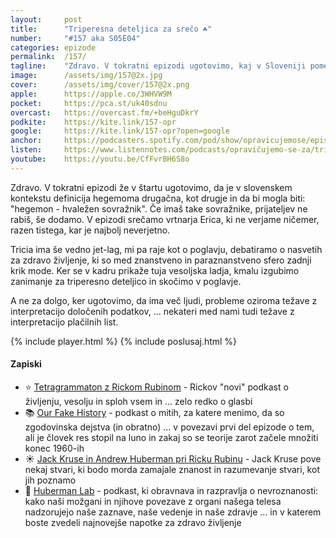 ```yaml
---
layout: 	post
title:  	"Triperesna deteljica za srečo ☘️"
number: 	"#157 aka S05E04"
categories:	epizode
permalink:	/157/
tagline: 	"Zdravo. V tokratni epizodi ugotovimo, kaj v Sloveniji pomeni beseda hegemon. Pri nas je hegemon lahko tudi najbolj hvaležen sovražnik."
image:		/assets/img/157@2x.jpg
cover:		/assets/img/cover/157@2x.png
apple:		https://apple.co/3WHVW9M
pocket:		https://pca.st/uk40sdnu
overcast:	https://overcast.fm/+beHguDkrY
podkite:	https://kite.link/157-opr
google:		https://kite.link/157-opr?open=google
anchor:		https://podcasters.spotify.com/pod/show/opravicujemose/episodes/Triperesna-deteljica-za-sreo-e24qgqj
listen:		https://www.listennotes.com/podcasts/opravičujemo-se-za/triperesna-deteljica-za-srečo-tpxMPDw0ub3/embed/
youtube:	https://youtu.be/CfFvrBH6S8o
---
```


Zdravo. V tokratni epizodi že v štartu ugotovimo, da je v slovenskem kontekstu definicija hegemoma drugačna, kot drugje in da bi mogla biti: "hegemon - hvaležen sovražnik". Če imaš take sovražnike, prijateljev ne rabiš, še dodamo. V epizodi srečamo vrtnarja Erica, ki ne verjame ničemer, razen tistega, kar je najbolj neverjetno. 

Tricia ima še vedno jet-lag, mi pa raje kot o poglavju, debatiramo o nasvetih za zdravo življenje, ki so med znanstveno in paraznanstveno sfero zadnji krik mode. Ker se v kadru prikaže tuja vesoljska ladja, kmalu izgubimo zanimanje za triperesno deteljico in skočimo v poglavje. 

A ne za dolgo, ker ugotovimo, da ima več ljudi, probleme oziroma težave z interpretacijo določenih podatkov, ... nekateri med nami tudi težave z interpretacijo plačilnih list. 

{% include player.html %}
{% include poslusaj.html %}

<!--break-->

#### Zapiski

- ⭐️ [Tetragrammaton z Rickom Rubinom](https://pod.link/1671669052) - Rickov "novi" podkast o življenju, vesolju in sploh vsem in ... zelo redko o glasbi 
- 📚 [Our Fake History](https://pod.link/1021703062/episode/e3b8897306ebf27aabea417915ff7a79) - podkast o mitih, za katere menimo, da so zgodovinska dejstva (in obratno) ... v povezavi prvi del epizode o tem, ali je človek res stopil na luno in zakaj so se teorije zarot začele množiti konec 1960-ih 
- ☀️ [Jack Kruse in Andrew Huberman pri Ricku Rubinu](https://pod.link/1671669052/episode/202556fd05044d2111aa46f340c8b57e) - Jack Kruse pove nekaj stvari, ki bodo morda zamajale znanost in razumevanje stvari, kot jih poznamo 
- 🧪 [Huberman Lab](https://pod.link/huberman-lab) - podkast, ki obravnava in razpravlja o nevroznanosti: kako naši možgani in njihove povezave z organi našega telesa nadzorujejo naše zaznave, naše vedenje in naše zdravje ... in v katerem boste zvedeli najnovejše napotke za zdravo življenje 